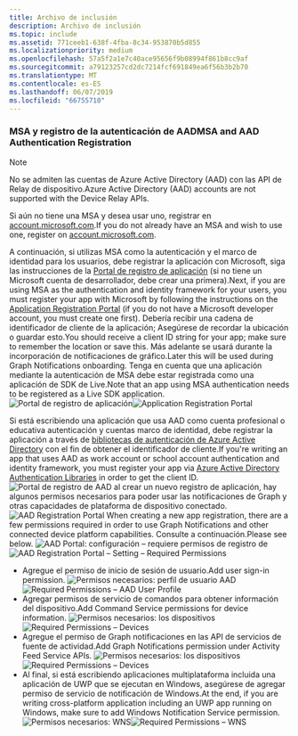 ```yaml
---
title: Archivo de inclusión
description: Archivo de inclusión
ms.topic: include
ms.assetid: 771ceeb1-638f-4fba-8c34-953870b5d855
ms.localizationpriority: medium
ms.openlocfilehash: 57a5f2a1e7c40ace95656f9b08994f861b8cc9af
ms.sourcegitcommit: a79123257cd2dc7214fcf691849ea6f56b3b2b70
ms.translationtype: MT
ms.contentlocale: es-ES
ms.lasthandoff: 06/07/2019
ms.locfileid: "66755710"
---
```

### <a name="msa-and-aad-authentication-registration"></a><span data-ttu-id="45b33-103">MSA y registro de la autenticación de AAD</span><span class="sxs-lookup"><span data-stu-id="45b33-103">MSA and AAD Authentication Registration</span></span>

> [!NOTE]
> <span data-ttu-id="45b33-104">No se admiten las cuentas de Azure Active Directory (AAD) con las API de Relay de dispositivo.</span><span class="sxs-lookup"><span data-stu-id="45b33-104">Azure Active Directory (AAD) accounts are not supported with the Device Relay APIs.</span></span>

<span data-ttu-id="45b33-105">Si aún no tiene una MSA y desea usar uno, registrar en [account.microsoft.com](https://account.microsoft.com/account).</span><span class="sxs-lookup"><span data-stu-id="45b33-105">If you do not already have an MSA and wish to use one, register on [account.microsoft.com](https://account.microsoft.com/account).</span></span>

<span data-ttu-id="45b33-106">A continuación, si utilizas MSA como la autenticación y el marco de identidad para los usuarios, debe registrar la aplicación con Microsoft, siga las instrucciones de la [Portal de registro de aplicación](https://apps.dev.microsoft.com/) (si no tiene un Microsoft cuenta de desarrollador, debe crear una primera).</span><span class="sxs-lookup"><span data-stu-id="45b33-106">Next, if you are using MSA as the authentication and identity framework for your users, you must register your app with Microsoft by following the instructions on the [Application Registration Portal](https://apps.dev.microsoft.com/) (if you do not have a Microsoft developer account, you must create one first).</span></span> <span data-ttu-id="45b33-107">Debería recibir una cadena de identificador de cliente de la aplicación; Asegúrese de recordar la ubicación o guardar esto.</span><span class="sxs-lookup"><span data-stu-id="45b33-107">You should receive a client ID string for your app; make sure to remember the location or save this.</span></span> <span data-ttu-id="45b33-108">Más adelante se usará durante la incorporación de notificaciones de gráfico.</span><span class="sxs-lookup"><span data-stu-id="45b33-108">Later this will be used during Graph Notifications onboarding.</span></span> <span data-ttu-id="45b33-109">Tenga en cuenta que una aplicación mediante la autenticación de MSA debe estar registrada como una aplicación de SDK de Live.</span><span class="sxs-lookup"><span data-stu-id="45b33-109">Note that an app using MSA authentication needs to be registered as a Live SDK application.</span></span>
<span data-ttu-id="45b33-110">![Portal de registro de aplicación](../../notifications/media/msa_app_registration/app_registration_portal.png)</span><span class="sxs-lookup"><span data-stu-id="45b33-110">![Application Registration Portal](../../notifications/media/msa_app_registration/app_registration_portal.png)</span></span>

<span data-ttu-id="45b33-111">Si está escribiendo una aplicación que usa AAD como cuenta profesional o educativa autenticación y cuentas marco de identidad, debe registrar la aplicación a través de [bibliotecas de autenticación de Azure Active Directory](https://docs.microsoft.com/azure/active-directory/develop/active-directory-authentication-libraries) con el fin de obtener el identificador de cliente.</span><span class="sxs-lookup"><span data-stu-id="45b33-111">If you're writing an app that uses AAD as work account or school account authentication and identity framework, you must register your app via [Azure Active Directory Authentication Libraries](https://docs.microsoft.com/azure/active-directory/develop/active-directory-authentication-libraries) in order to get the client ID.</span></span> 
 <span data-ttu-id="45b33-112">![Portal de registro de AAD](../../notifications/media/aad_registration_portal/aad_registration_portal.png) al crear un nuevo registro de aplicación, hay algunos permisos necesarios para poder usar las notificaciones de Graph y otras capacidades de plataforma de dispositivo conectado.</span><span class="sxs-lookup"><span data-stu-id="45b33-112">![AAD Registration Portal](../../notifications/media/aad_registration_portal/aad_registration_portal.png) When creating a new app registration, there are a few permissions required in order to use Graph Notifications and other connected device platform capabilities.</span></span> <span data-ttu-id="45b33-113">Consulte a continuación.</span><span class="sxs-lookup"><span data-stu-id="45b33-113">Please see below.</span></span> 
<span data-ttu-id="45b33-114">![AAD Portal: configuración – requiere permisos de registro de](../../notifications/media/aad_registration_portal/aad_registration_portal_permissions.png)</span><span class="sxs-lookup"><span data-stu-id="45b33-114">![AAD Registration Portal – Setting – Required Permissions](../../notifications/media/aad_registration_portal/aad_registration_portal_permissions.png)</span></span>
* <span data-ttu-id="45b33-115">Agregue el permiso de inicio de sesión de usuario.</span><span class="sxs-lookup"><span data-stu-id="45b33-115">Add user sign-in permission.</span></span>
<span data-ttu-id="45b33-116">![Permisos necesarios: perfil de usuario AAD](../../notifications/media/aad_registration_portal/permissions_1_user.png)</span><span class="sxs-lookup"><span data-stu-id="45b33-116">![Required Permissions – AAD User Profile](../../notifications/media/aad_registration_portal/permissions_1_user.png)</span></span>
* <span data-ttu-id="45b33-117">Agregar permisos de servicio de comandos para obtener información del dispositivo.</span><span class="sxs-lookup"><span data-stu-id="45b33-117">Add Command Service permissions for device information.</span></span>
<span data-ttu-id="45b33-118">![Permisos necesarios: los dispositivos](../../notifications/media/aad_registration_portal/permissions_2_devices.png)</span><span class="sxs-lookup"><span data-stu-id="45b33-118">![Required Permissions – Devices](../../notifications/media/aad_registration_portal/permissions_2_devices.png)</span></span>
* <span data-ttu-id="45b33-119">Agregue el permiso de Graph notificaciones en las API de servicios de fuente de actividad.</span><span class="sxs-lookup"><span data-stu-id="45b33-119">Add Graph Notifications permission under Activity Feed Service APIs.</span></span>
<span data-ttu-id="45b33-120">![Permisos necesarios: los dispositivos](../../notifications/media/aad_registration_portal/permissions_3_graph_notifications.png)</span><span class="sxs-lookup"><span data-stu-id="45b33-120">![Required Permissions – Devices](../../notifications/media/aad_registration_portal/permissions_3_graph_notifications.png)</span></span>
* <span data-ttu-id="45b33-121">Al final, si está escribiendo aplicaciones multiplataforma incluida una aplicación de UWP que se ejecutan en Windows, asegúrese de agregar permiso de servicio de notificación de Windows.</span><span class="sxs-lookup"><span data-stu-id="45b33-121">At the end, if you are writing cross-platform application including an UWP app running on Windows, make sure to add Windows Notification Service permission.</span></span>
<span data-ttu-id="45b33-122">![Permisos necesarios: WNS](../../notifications/media/aad_registration_portal/permissions_4_wns_push.png)</span><span class="sxs-lookup"><span data-stu-id="45b33-122">![Required Permissions – WNS](../../notifications/media/aad_registration_portal/permissions_4_wns_push.png)</span></span>
